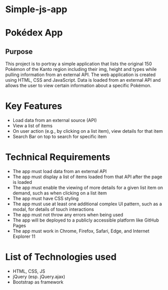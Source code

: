 # Simple-js-app
# **Pokédex App**
## Purpose

This project is to portray a simple application that lists the original 150 Pokémon of the Kanto region including their img, height and types while pulling information from an external API. The web application is created using HTML, CSS and JavaScript. Data is loaded from an external API and allows the user to view certain information about a specific Pokémon.

# Key Features
* Load data from an external source (API)
* View a list of items
* On user action (e.g., by clicking on a list item), view details for that item
* Search Bar on top to search for specific item

# Technical Requirements

* The app must load data from an external API
* The app must display a list of items loaded from that API after the page is loaded
* The app must enable the viewing of more details for a given list item on demand, such as when clicking on a list item
* The app must have CSS styling
* The app must use at least one additional complex UI pattern, such as a modal, for details of touch interactions
* The app must not throw any errors when being used
* The app will be deployed to a publicly accessible platform like GitHub Pages
* The app must work in Chrome, Firefox, Safari, Edge, and Internet Explorer 11

# List of Technologies used

* HTML, CSS, JS
* jQuery (esp. jQuery.ajax)
* Bootstrap as framework
